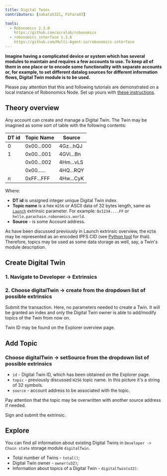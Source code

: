 ```yaml
---
title: Digital Twins
contributors: [nakata5321, PaTara43]

tools:   
  - Robonomics 2.3.0
    https://github.com/airalab/robonomics
  - robonomics_interface 1.3.6
    https://github.com/Multi-Agent-io/robonomics-interface
---
```

  
**Imagine having a complicated device or system which has several modules to maintain and requires a few accounts to use.
To keep all of them in one place or to encode some functionality with separate accounts or, for example, to set different datalog 
sources for different information flows, Digital Twin module is to be used.**

<robo-wiki-note type="warning" title="Dev Node">

  Please pay attention that this and following tutorials are demonstrated on a local instance of Robonomics Node. Set
 up yours with [these instructions](/docs/run-dev-node).

</robo-wiki-note>

## Theory overview
Any account can create and manage a Digital Twin. The Twin may be imagined as some sort of table with the following
contents:

| DT id  | Topic Name 	| Source    	|
|--------|------------	|-----------	|
| 0      | 0x00...000 	| 4Gz...hQJ 	|
| 1      | 0x00...001 	| 4GVi...Bn 	|
| 	      | 0x00...002 	| 4Hm...vLS 	|
| 	      | 0x00...... 	| 4HQ...RQY 	|
| n	  | 0xFF...FFF 	| 4Hw...CyK 	|


 Where:
* **DT id** is unsigned integer unique Digital Twin index.
* **Topic name** is a hex `H256` or ASCII data of 32 bytes length, same as [`Launch`](/docs/launch) extrinsic parameter. 
For example: `0x1234....FF` or  `hello.parachain.robonomics.world`.
* **Source** - is some Account address.

<robo-wiki-note type="note" title="Topics">

  As have been discussed previously in Launch extrinsic overview, the `H256` may be represented as an encoded IPFS CID (see
  [Python tool](https://multi-agent-io.github.io/robonomics-interface/modules.html#robonomicsinterface.utils.ipfs_qm_hash_to_32_bytes) for that).
  Therefore, topics may be used as some data storage as well, say, a Twin's module description.

</robo-wiki-note>


## Create Digital Twin

### 1. Navigate to Developer -> Extrinsics

<robo-wiki-picture src="digital-twin/extrinsics.jpg" />

### 2. Choose digitalTwin -> create from the dropdown list of possible extrinsics

<robo-wiki-picture src="digital-twin/twin-create.jpg" />

Submit the transaction. Here, no parameters needed to create a Twin. It will be granted an index and only the Digital
Twin owner is able to add/modify topics of the Twin from now on.

Twin ID may be found on the Explorer overview page.

<robo-wiki-picture src="digital-twin/create-log.jpg" />

## Add Topic

### Choose digitalTwin -> setSource from the dropdown list of possible extrinsics

<robo-wiki-picture src="digital-twin/set-topic.jpg" />

* `id` - Digital Twin ID, which has been obtained on the Explorer page.
* `topic` - previously discussed `H256` topic name. In this picture it's a string of 32 symbols.
* `source` - account address to be associated with the topic.

<robo-wiki-note type="note" title="Overwrite">

  Pay attention that the topic may be overwritten with another source address if needed.

</robo-wiki-note>

Sign and submit the extrinsic.

## Explore

You can find all information about existing Digital Twins in `Developer -> Chain state` storage module `digitalTwin`.

- Total number of Twins - `total()`;
- Digital Twin owner - `owner(u32)`;
- Information about topics of a Digital Twin - `digitalTwin(u32)`.

<robo-wiki-picture src="digital-twin/chain-state.jpg" />